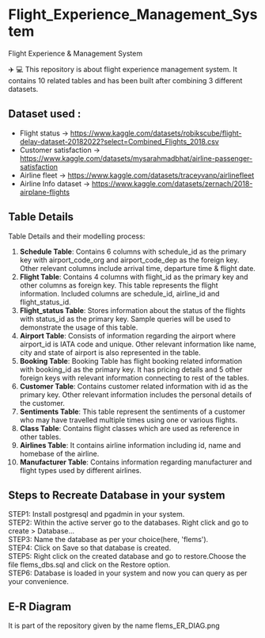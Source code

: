 # Flight_Experience_Management_System
Flight Experience &amp; Management System

✈️ 💻 This repository is about flight experience management system. It contains 10 related tables and has been built after combining 3 different datasets.

## Dataset used : 

* Flight status -> https://www.kaggle.com/datasets/robikscube/flight-delay-dataset-20182022?select=Combined_Flights_2018.csv
* Customer satisfaction -> https://www.kaggle.com/datasets/mysarahmadbhat/airline-passenger-satisfaction
* Airline fleet -> https://www.kaggle.com/datasets/traceyvanp/airlinefleet
* Airline Info dataset -> https://www.kaggle.com/datasets/zernach/2018-airplane-flights

## Table Details

Table Details and their modelling process:

1) **Schedule Table**: Contains 6 columns with schedule_id as the primary key with airport_code_org and airport_code_dep as the foreign key. Other relevant columns include arrival time, departure time & flight date.
2) **Flight Table**: Contains 4 columns with flight_id as the primary key and other columns as foreign key. This table represents the flight information. Included columns are schedule_id, airline_id and flight_status_id.
3) **Flight_status Table**: Stores information about the status of the flights with status_id as the primary key. Sample queries will be used to demonstrate the usage of this table.
4) **Airport Table**:  Consists of information regarding the airport where airport_id is IATA code and unique. Other relevant information like name, city and state of airport is also represented in the table.
5) **Booking Table**: Booking Table has flight booking related information with booking_id as the primary key. It has pricing details and 5 other foreign keys with relevant information connecting to rest of the tables.
6) **Customer Table**: Contains customer related information with id as the primary key. Other relevant information includes the personal details of the customer.
7) **Sentiments Table**: This table represent the sentiments of a customer who may have travelled multiple times using one or various flights.
8) **Class Table**: Contains flight classes which are used as reference in other tables.
9) **Airlines Table**: It contains airline information including id, name and homebase of the airline.
10) **Manufacturer Table**: Contains information regarding manufacturer and flight types used by different airlines.

## Steps to Recreate Database in your system

STEP1: Install postgresql and pgadmin in your system.  
STEP2: Within the active server go to the databases. Right click and go to create > Database...  
STEP3: Name the database as per your choice(here, 'flems').  
STEP4: Click on Save so that database is created.  
STEP5: Right click on the created database and go to restore.Choose the file flems_dbs.sql and click on the Restore option.  
STEP6: Database is loaded in your system and now you can query as per your convenience.  

## E-R Diagram
It is part of the repository given by the name flems_ER_DIAG.png


